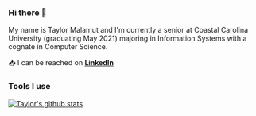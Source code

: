 ### Hi there 👋

My name is Taylor Malamut and I'm currently a senior at Coastal Carolina University (graduating May 2021) majoring in Information Systems with a cognate in Computer Science.

:inbox_tray: I can be reached on [**LinkedIn**](https://www.linkedin.com/in/tmalamut)

### Tools I use

[![Taylor's github stats](https://github-readme-stats.vercel.app/api?username=tmalamut?count_private=true)](https://github.com/anuraghazra/github-readme-stats)



<!--
**tmalamut/tmalamut** is a ✨ _special_ ✨ repository because its `README.md` (this file) appears on your GitHub profile.

Here are some ideas to get you started:

- 🔭 I’m currently working on ...
- 🌱 I’m currently learning ...
- 👯 I’m looking to collaborate on ...
- 🤔 I’m looking for help with ...
- 💬 Ask me about ...
- 📫 How to reach me: ...
- 😄 Pronouns: ...
- ⚡ Fun fact: ...
-->
